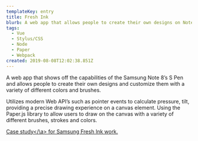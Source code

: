 ```yaml
---
templateKey: entry
title: Fresh Ink
blurb: A web app that allows people to create their own designs on Note 8's S Pen.
tags:
  - Vue
  - Stylus/CSS
  - Node
  - Paper
  - Webpack
created: 2019-08-08T12:02:38.851Z
---
```

A web app that shows off the capabilities of the Samsung Note 8’s S Pen and allows people to create their own designs and customize them with a variety of different colors and brushes.

Utilizes modern Web API’s such as pointer events to calculate pressure, tilt, providing a precise drawing experience on a canvas element. Using the Paper.js library to allow users to draw on the canvas with a variety of different brushes, strokes and colors.

<span class="entryMedia" thumb="https://res.cloudinary.com/dgjsyaqlh/image/upload/v1566217683/fresh-ink_noetue.png" full="undefined" type="article"><a href="https://www.rga.com/work/case-studies/fresh-ink"><a href="test">Case study</\a> for Samsung Fresh Ink work.</span>
